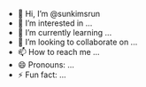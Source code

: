 - 👋 Hi, I’m @sunkimsrun
- 👀 I’m interested in ...
- 🌱 I’m currently learning ...
- 💞️ I’m looking to collaborate on ...
- 📫 How to reach me ...
- 😄 Pronouns: ...
- ⚡ Fun fact: ...

<!---
sunkimsrun/sunkimsrun is a ✨ special ✨ repository because its `README.md` (this file) appears on your GitHub profile.
You can click the Preview link to take a look at your changes.
--->
